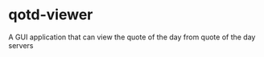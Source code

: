 qotd-viewer
===========

A GUI application that can view the quote of the day from quote of the day servers

